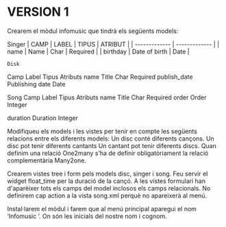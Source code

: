 # VERSION 1

Crearem el mòdul infomusic que tindrà els següents models:

Singer
| CAMP | LABEL | TIPUS | ATRIBUT | 
| ------------- | ------------- |
| name  | Name  | Char | Required |
| birthday  | Date of birth  | Date |


	









	Disk
Camp
Label
Tipus
Atributs
name
Title
Char
Required
publish_date
Publishing date
Date




Song
Camp
Label
Tipus
Atributs
name
Title
Char
Required
order
Order
Integer


duration
Duration
Integer



  
Modifiqueu els models i les vistes per tenir en compte les següents relacions entre els diferents models:
Un disc conté diferents cançons. 
Un disc pot tenir diferents cantants
Un cantant pot tenir diferents discs.
Quan definim una relació One2many s’ha de definir obligatòriament la relació complementària Many2one. 


Crearem vistes tree i form pels models disc, singer i song. Feu servir el widget float_time per la duració de la cançó.
A les vistes formulari han d'aparèixer tots els camps del model inclosos els camps relacionals.
No definirem cap action a la vista song.xml perquè no apareixerà al menú.

Instal·larem el mòdul i farem que al menú principal aparegui el nom ‘Infomusic <NC>’. On <NC> són les inicials del nostre nom i cognom.

